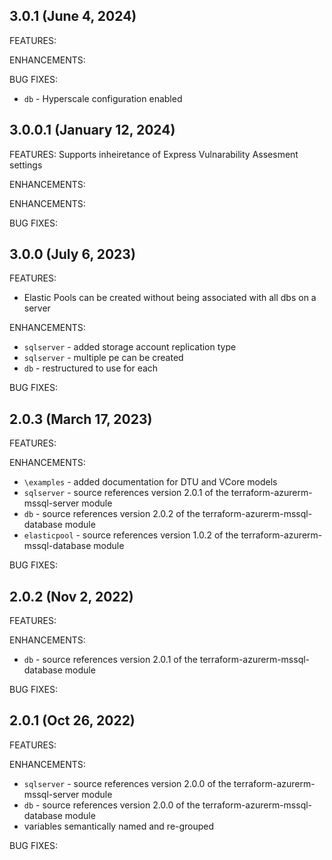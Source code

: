 ## 3.0.1 (June 4, 2024)

FEATURES:

ENHANCEMENTS:

BUG FIXES:
* `db` - Hyperscale configuration enabled


## 3.0.0.1 (January 12, 2024)

FEATURES:
Supports inheiretance of Express Vulnarability Assesment settings

ENHANCEMENTS:

ENHANCEMENTS:

BUG FIXES:

## 3.0.0 (July 6, 2023)

FEATURES:
* Elastic Pools can be created without being associated with all dbs on a server

ENHANCEMENTS:
* `sqlserver` - added storage account replication type
* `sqlserver` - multiple pe can be created
* `db` - restructured to use for each

BUG FIXES:


## 2.0.3 (March 17, 2023)

FEATURES:

ENHANCEMENTS:
* `\examples` - added documentation for DTU and VCore models
* `sqlserver` - source references version 2.0.1 of the terraform-azurerm-mssql-server module
* `db` - source references version 2.0.2 of the terraform-azurerm-mssql-database module
* `elasticpool` - source references version 1.0.2 of the terraform-azurerm-mssql-database module

BUG FIXES:


## 2.0.2 (Nov 2, 2022)

FEATURES:

ENHANCEMENTS:
* `db` - source references version 2.0.1 of the terraform-azurerm-mssql-database module

BUG FIXES:


## 2.0.1 (Oct 26, 2022)

FEATURES:

ENHANCEMENTS:
* `sqlserver` - source references version 2.0.0 of the terraform-azurerm-mssql-server module
* `db` - source references version 2.0.0 of the terraform-azurerm-mssql-database module
* variables semantically named and re-grouped

BUG FIXES:
